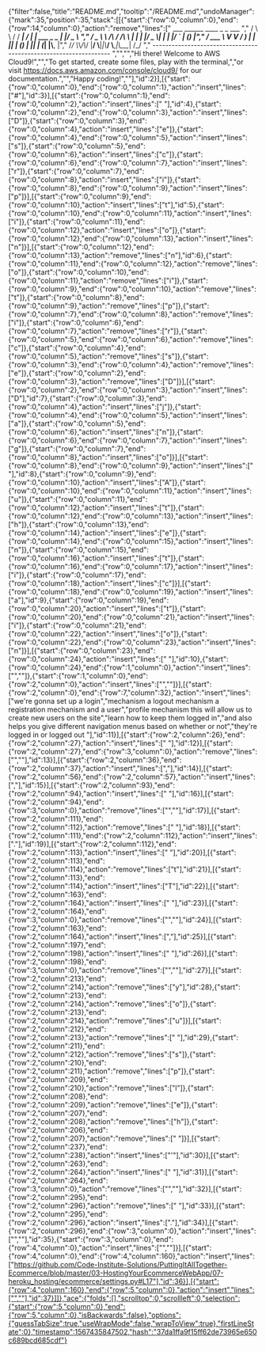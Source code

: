 {"filter":false,"title":"README.md","tooltip":"/README.md","undoManager":{"mark":35,"position":35,"stack":[[{"start":{"row":0,"column":0},"end":{"row":14,"column":0},"action":"remove","lines":["         ___        ______     ____ _                 _  ___  ","        / \\ \\      / / ___|   / ___| | ___  _   _  __| |/ _ \\ ","       / _ \\ \\ /\\ / /\\___ \\  | |   | |/ _ \\| | | |/ _` | (_) |","      / ___ \\ V  V /  ___) | | |___| | (_) | |_| | (_| |\\__, |","     /_/   \\_\\_/\\_/  |____/   \\____|_|\\___/ \\__,_|\\__,_|  /_/ "," ----------------------------------------------------------------- ","","","Hi there! Welcome to AWS Cloud9!","","To get started, create some files, play with the terminal,","or visit https://docs.aws.amazon.com/console/cloud9/ for our documentation.","","Happy coding!",""],"id":2}],[{"start":{"row":0,"column":0},"end":{"row":0,"column":1},"action":"insert","lines":["#"],"id":3}],[{"start":{"row":0,"column":1},"end":{"row":0,"column":2},"action":"insert","lines":[" "],"id":4},{"start":{"row":0,"column":2},"end":{"row":0,"column":3},"action":"insert","lines":["D"]},{"start":{"row":0,"column":3},"end":{"row":0,"column":4},"action":"insert","lines":["e"]},{"start":{"row":0,"column":4},"end":{"row":0,"column":5},"action":"insert","lines":["s"]},{"start":{"row":0,"column":5},"end":{"row":0,"column":6},"action":"insert","lines":["c"]},{"start":{"row":0,"column":6},"end":{"row":0,"column":7},"action":"insert","lines":["r"]},{"start":{"row":0,"column":7},"end":{"row":0,"column":8},"action":"insert","lines":["i"]},{"start":{"row":0,"column":8},"end":{"row":0,"column":9},"action":"insert","lines":["p"]}],[{"start":{"row":0,"column":9},"end":{"row":0,"column":10},"action":"insert","lines":["t"],"id":5},{"start":{"row":0,"column":10},"end":{"row":0,"column":11},"action":"insert","lines":["i"]},{"start":{"row":0,"column":11},"end":{"row":0,"column":12},"action":"insert","lines":["o"]},{"start":{"row":0,"column":12},"end":{"row":0,"column":13},"action":"insert","lines":["n"]}],[{"start":{"row":0,"column":12},"end":{"row":0,"column":13},"action":"remove","lines":["n"],"id":6},{"start":{"row":0,"column":11},"end":{"row":0,"column":12},"action":"remove","lines":["o"]},{"start":{"row":0,"column":10},"end":{"row":0,"column":11},"action":"remove","lines":["i"]},{"start":{"row":0,"column":9},"end":{"row":0,"column":10},"action":"remove","lines":["t"]},{"start":{"row":0,"column":8},"end":{"row":0,"column":9},"action":"remove","lines":["p"]},{"start":{"row":0,"column":7},"end":{"row":0,"column":8},"action":"remove","lines":["i"]},{"start":{"row":0,"column":6},"end":{"row":0,"column":7},"action":"remove","lines":["r"]},{"start":{"row":0,"column":5},"end":{"row":0,"column":6},"action":"remove","lines":["c"]},{"start":{"row":0,"column":4},"end":{"row":0,"column":5},"action":"remove","lines":["s"]},{"start":{"row":0,"column":3},"end":{"row":0,"column":4},"action":"remove","lines":["e"]},{"start":{"row":0,"column":2},"end":{"row":0,"column":3},"action":"remove","lines":["D"]}],[{"start":{"row":0,"column":2},"end":{"row":0,"column":3},"action":"insert","lines":["D"],"id":7},{"start":{"row":0,"column":3},"end":{"row":0,"column":4},"action":"insert","lines":["j"]},{"start":{"row":0,"column":4},"end":{"row":0,"column":5},"action":"insert","lines":["a"]},{"start":{"row":0,"column":5},"end":{"row":0,"column":6},"action":"insert","lines":["n"]},{"start":{"row":0,"column":6},"end":{"row":0,"column":7},"action":"insert","lines":["g"]},{"start":{"row":0,"column":7},"end":{"row":0,"column":8},"action":"insert","lines":["o"]}],[{"start":{"row":0,"column":8},"end":{"row":0,"column":9},"action":"insert","lines":[" "],"id":8},{"start":{"row":0,"column":9},"end":{"row":0,"column":10},"action":"insert","lines":["A"]},{"start":{"row":0,"column":10},"end":{"row":0,"column":11},"action":"insert","lines":["u"]},{"start":{"row":0,"column":11},"end":{"row":0,"column":12},"action":"insert","lines":["t"]},{"start":{"row":0,"column":12},"end":{"row":0,"column":13},"action":"insert","lines":["h"]},{"start":{"row":0,"column":13},"end":{"row":0,"column":14},"action":"insert","lines":["e"]},{"start":{"row":0,"column":14},"end":{"row":0,"column":15},"action":"insert","lines":["n"]},{"start":{"row":0,"column":15},"end":{"row":0,"column":16},"action":"insert","lines":["t"]},{"start":{"row":0,"column":16},"end":{"row":0,"column":17},"action":"insert","lines":["i"]},{"start":{"row":0,"column":17},"end":{"row":0,"column":18},"action":"insert","lines":["c"]}],[{"start":{"row":0,"column":18},"end":{"row":0,"column":19},"action":"insert","lines":["a"],"id":9},{"start":{"row":0,"column":19},"end":{"row":0,"column":20},"action":"insert","lines":["t"]},{"start":{"row":0,"column":20},"end":{"row":0,"column":21},"action":"insert","lines":["i"]},{"start":{"row":0,"column":21},"end":{"row":0,"column":22},"action":"insert","lines":["o"]},{"start":{"row":0,"column":22},"end":{"row":0,"column":23},"action":"insert","lines":["n"]}],[{"start":{"row":0,"column":23},"end":{"row":0,"column":24},"action":"insert","lines":[" "],"id":10},{"start":{"row":0,"column":24},"end":{"row":1,"column":0},"action":"insert","lines":["",""]},{"start":{"row":1,"column":0},"end":{"row":2,"column":0},"action":"insert","lines":["",""]}],[{"start":{"row":2,"column":0},"end":{"row":7,"column":32},"action":"insert","lines":["we're gonna set up a login","mechanism a logout mechanism a registration mechanism and a user","profile mechanism this will allow us to create new users on the site","learn how to keep them logged in","and also helps you give different navigation menus based on whether or not","they're logged in or logged out "],"id":11}],[{"start":{"row":2,"column":26},"end":{"row":2,"column":27},"action":"insert","lines":[" "],"id":12}],[{"start":{"row":2,"column":27},"end":{"row":3,"column":0},"action":"remove","lines":["",""],"id":13}],[{"start":{"row":2,"column":36},"end":{"row":2,"column":37},"action":"insert","lines":[","],"id":14}],[{"start":{"row":2,"column":56},"end":{"row":2,"column":57},"action":"insert","lines":[","],"id":15}],[{"start":{"row":2,"column":93},"end":{"row":2,"column":94},"action":"insert","lines":[" "],"id":16}],[{"start":{"row":2,"column":94},"end":{"row":3,"column":0},"action":"remove","lines":["",""],"id":17}],[{"start":{"row":2,"column":111},"end":{"row":2,"column":112},"action":"remove","lines":[" "],"id":18}],[{"start":{"row":2,"column":111},"end":{"row":2,"column":112},"action":"insert","lines":["."],"id":19}],[{"start":{"row":2,"column":112},"end":{"row":2,"column":113},"action":"insert","lines":[" "],"id":20}],[{"start":{"row":2,"column":113},"end":{"row":2,"column":114},"action":"remove","lines":["t"],"id":21}],[{"start":{"row":2,"column":113},"end":{"row":2,"column":114},"action":"insert","lines":["T"],"id":22}],[{"start":{"row":2,"column":163},"end":{"row":2,"column":164},"action":"insert","lines":[" "],"id":23}],[{"start":{"row":2,"column":164},"end":{"row":3,"column":0},"action":"remove","lines":["",""],"id":24}],[{"start":{"row":2,"column":163},"end":{"row":2,"column":164},"action":"insert","lines":[","],"id":25}],[{"start":{"row":2,"column":197},"end":{"row":2,"column":198},"action":"insert","lines":[" "],"id":26}],[{"start":{"row":2,"column":198},"end":{"row":3,"column":0},"action":"remove","lines":["",""],"id":27}],[{"start":{"row":2,"column":213},"end":{"row":2,"column":214},"action":"remove","lines":["y"],"id":28},{"start":{"row":2,"column":213},"end":{"row":2,"column":214},"action":"remove","lines":["o"]},{"start":{"row":2,"column":213},"end":{"row":2,"column":214},"action":"remove","lines":["u"]}],[{"start":{"row":2,"column":212},"end":{"row":2,"column":213},"action":"remove","lines":[" "],"id":29},{"start":{"row":2,"column":211},"end":{"row":2,"column":212},"action":"remove","lines":["s"]},{"start":{"row":2,"column":210},"end":{"row":2,"column":211},"action":"remove","lines":["p"]},{"start":{"row":2,"column":209},"end":{"row":2,"column":210},"action":"remove","lines":["l"]},{"start":{"row":2,"column":208},"end":{"row":2,"column":209},"action":"remove","lines":["e"]},{"start":{"row":2,"column":207},"end":{"row":2,"column":208},"action":"remove","lines":["h"]},{"start":{"row":2,"column":206},"end":{"row":2,"column":207},"action":"remove","lines":[" "]}],[{"start":{"row":2,"column":237},"end":{"row":2,"column":238},"action":"insert","lines":["'"],"id":30}],[{"start":{"row":2,"column":263},"end":{"row":2,"column":264},"action":"insert","lines":[" "],"id":31}],[{"start":{"row":2,"column":264},"end":{"row":3,"column":0},"action":"remove","lines":["",""],"id":32}],[{"start":{"row":2,"column":295},"end":{"row":2,"column":296},"action":"remove","lines":[" "],"id":33}],[{"start":{"row":2,"column":295},"end":{"row":2,"column":296},"action":"insert","lines":["."],"id":34}],[{"start":{"row":2,"column":296},"end":{"row":3,"column":0},"action":"insert","lines":["",""],"id":35},{"start":{"row":3,"column":0},"end":{"row":4,"column":0},"action":"insert","lines":["",""]}],[{"start":{"row":4,"column":0},"end":{"row":4,"column":160},"action":"insert","lines":["https://github.com/Code-Institute-Solutions/PuttingItAllTogether-Ecommerce/blob/master/03-HostingYourEcommerceWebApp/07-heroku_hosting/ecommerce/settings.py#L17"],"id":36}],[{"start":{"row":4,"column":160},"end":{"row":5,"column":0},"action":"insert","lines":["",""],"id":37}]]},"ace":{"folds":[],"scrolltop":0,"scrollleft":0,"selection":{"start":{"row":5,"column":0},"end":{"row":5,"column":0},"isBackwards":false},"options":{"guessTabSize":true,"useWrapMode":false,"wrapToView":true},"firstLineState":0},"timestamp":1567435847502,"hash":"37da1ffa9f15ff62de73965e650c689bcd685cdf"}